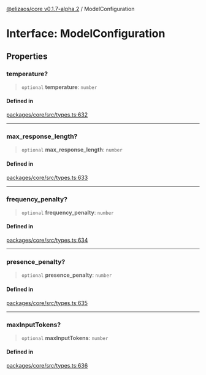 [@elizaos/core v0.1.7-alpha.2](../index.md) / ModelConfiguration

# Interface: ModelConfiguration

## Properties

### temperature?

> `optional` **temperature**: `number`

#### Defined in

[packages/core/src/types.ts:632](https://github.com/elizaos/eliza/blob/main/packages/core/src/types.ts#L632)

***

### max\_response\_length?

> `optional` **max\_response\_length**: `number`

#### Defined in

[packages/core/src/types.ts:633](https://github.com/elizaos/eliza/blob/main/packages/core/src/types.ts#L633)

***

### frequency\_penalty?

> `optional` **frequency\_penalty**: `number`

#### Defined in

[packages/core/src/types.ts:634](https://github.com/elizaos/eliza/blob/main/packages/core/src/types.ts#L634)

***

### presence\_penalty?

> `optional` **presence\_penalty**: `number`

#### Defined in

[packages/core/src/types.ts:635](https://github.com/elizaos/eliza/blob/main/packages/core/src/types.ts#L635)

***

### maxInputTokens?

> `optional` **maxInputTokens**: `number`

#### Defined in

[packages/core/src/types.ts:636](https://github.com/elizaos/eliza/blob/main/packages/core/src/types.ts#L636)
